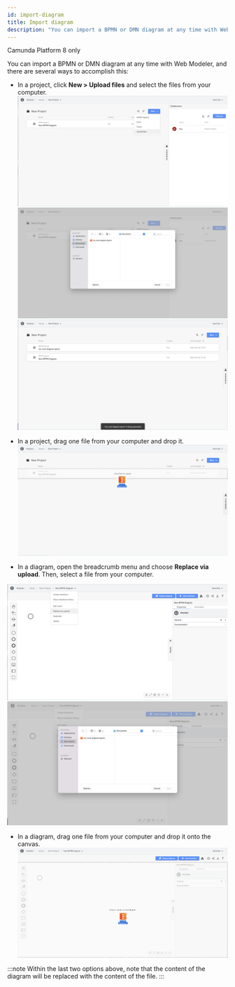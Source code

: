 ```yaml
---
id: import-diagram
title: Import diagram
description: "You can import a BPMN or DMN diagram at any time with Web Modeler."
---
```


<span class="badge badge--cloud">Camunda Platform 8 only</span>

You can import a BPMN or DMN diagram at any time with Web Modeler, and there are several ways to accomplish this:

- In a project, click **New > Upload files** and select the files from your computer.
![import diagram](img/import-diagram/web-modeler-upload-file-menu-item.png)
![import diagram](img/import-diagram/web-modeler-upload-file-choose.png)
![import diagram](img/import-diagram/web-modeler-upload-file-completed.png)

- In a project, drag one file from your computer and drop it.
![import diagram](img/import-diagram/web-modeler-project-drag-and-drop.png)

- In a diagram, open the breadcrumb menu and choose **Replace via upload**. Then, select a file from your computer.

![import diagram](img/import-diagram/web-modeler-replace-via-upload-menu-item.png)
![import diagram](img/import-diagram/web-modeler-replace-via-upload-choose.png)

- In a diagram, drag one file from your computer and drop it onto the canvas.
![import diagram](img/import-diagram/web-modeler-diagram-replace-via-drag-and-drop.png)

:::note
Within the last two options above, note that the content of the diagram will be replaced with the content of the file.
:::
